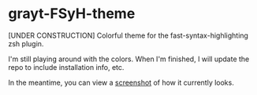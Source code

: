 # grayt-FSyH-theme
[UNDER CONSTRUCTION] Colorful theme for the fast-syntax-highlighting zsh plugin.

I'm still playing around with the colors. When I'm finished, I will update the
repo to include installation info, etc.

In the meantime, you can view a [screenshot](resource/grayt.jpg) of
how it currently looks.
